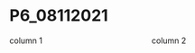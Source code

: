 # P6_08112021
<div style = "display : flex; flex-flow: row">
<div style="flex: 50%">
column 1
</div>
<div style="flex: 50%">
column 2
</div>
</div>